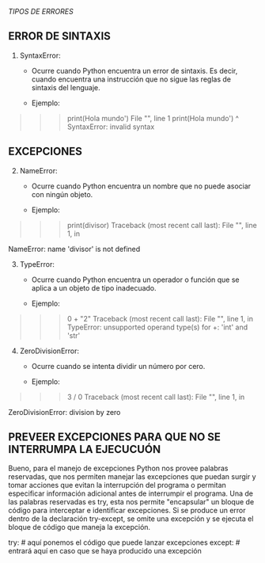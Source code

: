 _TIPOS DE ERRORES_

## ERROR DE SINTAXIS ##

1) SyntaxError:

    - Ocurre cuando Python encuentra un error de sintaxis. Es decir, cuando encuentra una instrucción que no sigue las reglas de sintaxis del lenguaje.
    
    - Ejemplo:
>>> print(Hola mundo')
  File "<stdin>", line 1
    print(Hola mundo')
               ^
SyntaxError: invalid syntax

## EXCEPCIONES ## 

2) NameError:

    - Ocurre cuando Python encuentra un nombre que no puede asociar con ningún objeto.

    - Ejemplo:
>>> print(divisor)
Traceback (most recent call last):
  File "<stdin>", line 1, in <module>

NameError: name 'divisor' is not defined

3) TypeError:

    - Ocurre cuando Python encuentra un operador o función que se aplica a un objeto de tipo inadecuado.

    - Ejemplo:
>>> 0 + "2"
Traceback (most recent call last):
  File "<stdin>", line 1, in <module>
TypeError: unsupported operand type(s) for +: 'int' and 'str'

4) ZeroDivisionError:

    - Ocurre cuando se intenta dividir un número por cero.

    - Ejemplo:
>>> 3 / 0
Traceback (most recent call last):
  File "<stdin>", line 1, in <module>

ZeroDivisionError: division by zero

## PREVEER EXCEPCIONES PARA QUE NO SE INTERRUMPA LA EJECUCUÓN ## 

Bueno, para el manejo de excepciones Python nos provee palabras reservadas, que nos permiten manejar las excepciones que puedan surgir y tomar acciones que evitan la interrupción del programa o permitan especificar información adicional antes de interrumpir el programa. Una de las palabras reservadas es try, esta nos permite "encapsular" un bloque de código para interceptar e identificar excepciones. Si se produce un error dentro de la declaración try-except, se omite una excepción y se ejecuta el bloque de código que maneja la excepción.

try:
    # aquí ponemos el código que puede lanzar excepciones
except:
    # entrará aquí en caso que se haya producido una excepción